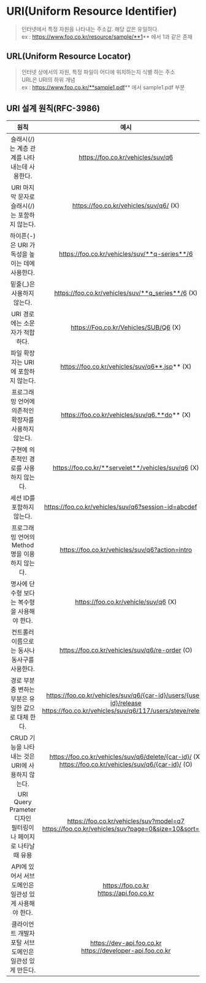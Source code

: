 # URI(Uniform Resource Identifier)

> 인터넷에서 특정 자원을 나타내는 주소값. 해당 값은 유일하다.<br>
> ex : https://www.foo.co.kr/resource/sample/**1** 에서 1과 같은 존재

## URL(Uniform Resource Locator)

> 인터넷 상에서의 자원, 특정 파일이 어디에 위치하는지 식별 하는 주소<br>
> URL은 URI의 하위 개념<br>
> ex : https://www.foo.co.kr/**sample1.pdf** 에서 sample1.pdf 부분

## URI 설계 원칙(RFC-3986)

|                              원칙                               |                                                              예시                                                               |
| :-------------------------------------------------------------: | :-----------------------------------------------------------------------------------------------------------------------------: |
|          슬래시(/) 는 계층 관계를 나타내는데 사용한다.          |                                                https://foo.co.kr/vehicles/suv/q6                                                |
|         URI 마지막 문자로 슬래시(/)는 포함하지 않는다.          |                                             https://foo.co.kr/vehicles/suv/q6/ (X)                                              |
|         하이픈(-)은 URI 가독성을 높이는 데에 사용한다.          |                                          https://foo.co.kr/vehicles/suv/**q-series**/6                                          |
|                   밑줄(\_)은 사용하지 않는다.                   |                                        https://foo.co.kr/vehicles/suv/**q_series**/6 (X)                                        |
|                 URI 경로에는 소문자가 적합하다.                 |                                              https://Foo.co.kr/Vehicles/SUB/Q6 (X)                                              |
|              파일 확장자는 URI에 포함하지 않는다.               |                                          https://foo.co.kr/vehicles/suv/q6**.jsp** (X)                                          |
|      프로그래밍 언어에 의존적인 확장자를 사용하지 않는다.       |                                          https://foo.co.kr/vehicles/suv/q6.**do** (X)                                           |
|             구현에 의존적인 경로를 사용하지 않는다.             |                                       https://foo.co.kr/**servelet**/vehicles/suv/q6 (X)                                        |
|                   세션 ID를 포함하지 않는다.                    |                                     https://foo.co.kr/vehicles/suv/q6?session-id=abcdef (X)                                     |
|          프로그래밍 언어의 Method명을 이용하지 않는다.          |                                         https://foo.co.kr/vehicles/suv/q6?action=intro                                          |
|          명사에 단수형 보다는 복수형을 사용해야 한다.           |                                              https://foo.co.kr/vehicle/suv/q6 (X)                                               |
|          컨트롤러 이름으로는 동사나 동사구를 사용한다.          |                                         https://foo.co.kr/vehicles/suv/q6/re-order (O)                                          |
|       경로 부분 중 변하는 부분은 유일한 값으로 대체 한다.       | https://foo.co.kr/vehicles/suv/q6/{car-id}/users/{user-id}/release<br>https://foo.co.kr/vehicles/suv/q6/117/users/steve/release |
|        CRUD 기능을 나타내는 것은 URI에 사용하지 않는다.         |            https://foo.co.kr/vehicles/suv/q6/delete/{car-id}/ (X)<br>https://foo.co.kr/vehicles/suv/q6/{car-id}/ (O)            |
| URI Query Prameter 디자인<br>필터링이나 페이지로 나타날 때 유용 |               https://foo.co.kr/vehicles/suv?model=q7<br> https://foo.co.kr/vehicles/suv?page=0&size=10&sort=asc                |
|      API에 있어서 서브 도메인은 일관성 있게 사용해야 한다.      |                                           https://foo.co.kr<br>https://api.foo.co.kr                                            |
|    클라이언트 개발자 포탈 서브 도메인은 일관성 있게 만든다.     |                                  https://dev-api.foo.co.kr<br>https://developer-api.foo.co.kr                                   |
